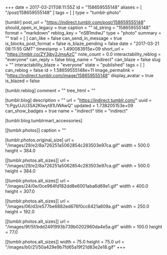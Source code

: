 +++
date = 2017-03-21T08:11:55Z
id = "158659555148"
aliases = [ "/post/158659555148" ]
tags = [ ]
type = "tumblr-photo"

[tumblr]
post_url = "https://indirect.tumblr.com/post/158659555148"
should_open_in_legacy = true
caption = ""
id_string = "158659555148"
format = "markdown"
reblog_key = "nSB1mdwJ"
type = "photo"
summary = ""
trail = [ ]
can_like = false
can_send_in_message = true
is_blocks_post_format = false
is_blaze_pending = false
date = "2017-03-21 08:11:55 GMT"
timestamp = 1.490083915e+09
short_url = "https://tmblr.co/ZY3jby2JmsAzC"
note_count = 0.0
interactability_reblog = "everyone"
can_reply = false
blog_name = "indirect"
can_blaze = false
slug = ""
interactability_blaze = "everyone"
state = "published"
tags = [ ]
can_reblog = false
id = 1.58659555148e+11
image_permalink = "https://indirect.tumblr.com/image/158659555148"
display_avatar = true
is_blazed = false

[tumblr.reblog]
comment = ""
tree_html = ""

[tumblr.blog]
description = ""
url = "https://indirect.tumblr.com/"
uuid = "t:PgyUJU3SA2Klwyt81UWAwQ"
updated = 1.738205153e+09
can_show_badges = true
name = "indirect"
title = "indirect"

[tumblr.blog.tumblrmart_accessories]

[[tumblr.photos]]
caption = ""

[tumblr.photos.original_size]
url = "/images/29/e2/8a726251a5062854c283503e97ca.gif"
width = 500.0
height = 384.0

[[tumblr.photos.alt_sizes]]
url = "/images/29/e2/8a726251a5062854c283503e97ca.gif"
width = 500.0
height = 384.0

[[tumblr.photos.alt_sizes]]
url = "/images/24/0e/0ce964fd182dd8e6001aba6d69e1.gif"
width = 400.0
height = 307.0

[[tumblr.photos.alt_sizes]]
url = "/images/06/d3/e577be6882ed676f0cc6421a609a.gif"
width = 250.0
height = 192.0

[[tumblr.photos.alt_sizes]]
url = "/images/9f/5f/bdd2491993b739b0202960da4e5a.gif"
width = 100.0
height = 77.0

[[tumblr.photos.alt_sizes]]
width = 75.0
height = 75.0
url = "/images/b0/21/50a429e9b7fd65a19f21d83e2e18.gif"
+++
